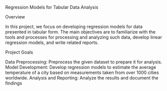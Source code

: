 Regression Models for Tabular Data Analysis

Overview

In this project, we focus on developing regression models for data presented in tabular form. The main objectives are to familiarize with the tools and processes for processing and analyzing such data, develop linear regression models, and write related reports.

Project Goals

Data Preprocessing: Preprocess the given dataset to prepare it for analysis.
Model Development: Develop regression models to estimate the average temperature of a city based on measurements taken from over 1000 cities worldwide.
Analysis and Reporting: Analyze the results and document the findings
